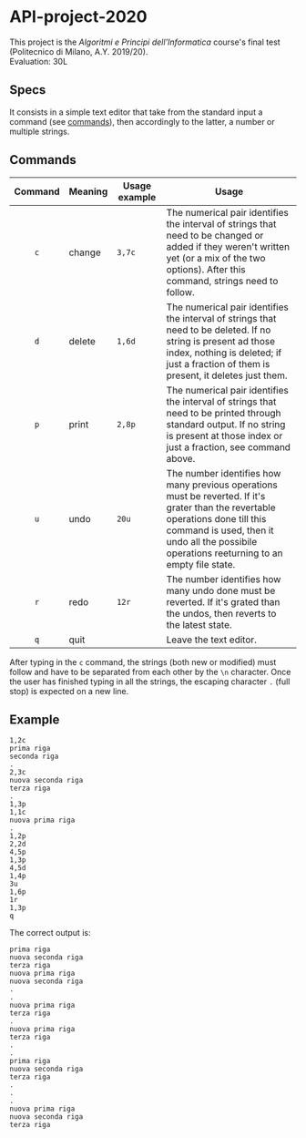 # API-project-2020
This project is the *Algoritmi e Principi dell'Informatica* course's final test (Politecnico di Milano, A.Y. 2019/20).
<br>
Evaluation: 30L

## Specs
It consists in a simple text editor that take from the standard input a command (see [commands](#commands)), then accordingly to the latter, a number or multiple strings.

## Commands

| Command | Meaning | Usage example| Usage |
|:---------:|---------|------------|-------|
| `c` | change | ```3,7c```|The numerical pair identifies the interval of strings that need to be changed or added if they weren't written yet (or a mix of the two options). After this command, strings need to follow.|
| `d` | delete | ```1,6d```|The numerical pair identifies the interval of strings that need to be deleted. If no string is present ad those index, nothing is deleted; if just a fraction of them is present, it deletes just them.|
| `p` | print | ```2,8p```|The numerical pair identifies the interval of strings that need to be printed through standard output. If no string is present at those index or just a fraction, see command above.|
| `u` | undo | ```20u```|The number identifies how many previous operations must be reverted. If it's grater than the revertable operations done till this command is used, then it undo all the possibile operations reeturning to an empty file state.|
| `r` | redo | ```12r```|The number identifies how many undo done must be reverted. If it's grated than the undos, then reverts to the latest state.|
| `q`| quit | | Leave the text editor.|

After typing in the `c` command, the strings (both new or modified) must follow and have to be separated from each other by the `\n` character. Once the user has finished typing in all the strings, the escaping character `.` (full stop) is expected on a new line. 

## Example
```Text
1,2c
prima riga
seconda riga
.
2,3c
nuova seconda riga
terza riga
.
1,3p
1,1c
nuova prima riga
.
1,2p
2,2d
4,5p
1,3p
4,5d
1,4p
3u
1,6p
1r
1,3p
q
```
The correct output is:
```Text
prima riga
nuova seconda riga
terza riga
nuova prima riga
nuova seconda riga
.
.
nuova prima riga
terza riga
.
nuova prima riga
terza riga
.
.
prima riga
nuova seconda riga
terza riga
.
.
.
nuova prima riga
nuova seconda riga
terza riga
```
